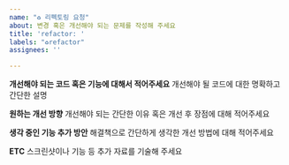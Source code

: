 ```yaml
---
name: "♻️ 리펙토링 요청"
about: 변경 혹은 개선해야 되는 문제를 작성해 주세요
title: 'refactor: '
labels: "♻️refactor"
assignees: ''

---
```


**개선해야 되는 코드 혹은 기능에 대해서 적어주세요**
개선해야 될 코드에 대한 명확하고 간단한 설명


**원하는 개선 방향**
개선해야 되는 간단한 이유 혹은 개선 후 장점에 대해 적어주세요


**생각 중인 기능 추가 방안**
해결책으로 간단하게 생각한 개선 방법에 대해 적어주세요


**ETC**
스크린샷이나 기능 등 추가 자료를 기술해 주세요
